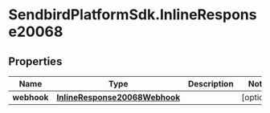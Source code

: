 # SendbirdPlatformSdk.InlineResponse20068

## Properties

Name | Type | Description | Notes
------------ | ------------- | ------------- | -------------
**webhook** | [**InlineResponse20068Webhook**](InlineResponse20068Webhook.md) |  | [optional] 


